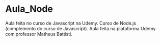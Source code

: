 # Aula_Node
Aula feita no curso de Javascript na Udemy.
Curso de Node.js (complemento do curso de Javascript).
Aula feita na plataforma Udemy com professor Matheus Battisti.
